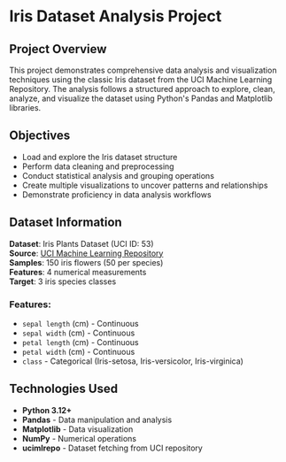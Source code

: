 # Iris Dataset Analysis Project

## Project Overview
This project demonstrates comprehensive data analysis and visualization techniques using the classic Iris dataset from the UCI Machine Learning Repository. The analysis follows a structured approach to explore, clean, analyze, and visualize the dataset using Python's Pandas and Matplotlib libraries.

##  Objectives
- Load and explore the Iris dataset structure
- Perform data cleaning and preprocessing
- Conduct statistical analysis and grouping operations
- Create multiple visualizations to uncover patterns and relationships
- Demonstrate proficiency in data analysis workflows

## Dataset Information
**Dataset**: Iris Plants Dataset (UCI ID: 53)  
**Source**: [UCI Machine Learning Repository](https://archive.ics.uci.edu/dataset/53/iris)  
**Samples**: 150 iris flowers (50 per species)  
**Features**: 4 numerical measurements  
**Target**: 3 iris species classes

### Features:
- `sepal length` (cm) - Continuous
- `sepal width` (cm) - Continuous  
- `petal length` (cm) - Continuous
- `petal width` (cm) - Continuous
- `class` - Categorical (Iris-setosa, Iris-versicolor, Iris-virginica)

## Technologies Used
- **Python 3.12+**
- **Pandas** - Data manipulation and analysis
- **Matplotlib** - Data visualization
- **NumPy** - Numerical operations
- **ucimlrepo** - Dataset fetching from UCI repository
